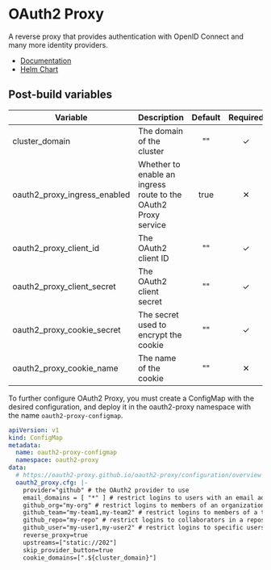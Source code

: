 # OAuth2 Proxy

A reverse proxy that provides authentication with OpenID Connect and many more identity providers.

- [Documentation](https://oauth2-proxy.github.io/oauth2-proxy/)
- [Helm Chart](https://github.com/oauth2-proxy/manifests)

## Post-build variables

| Variable                     | Description                                                    | Default | Required |
| ---------------------------- | -------------------------------------------------------------- | :-----: | :------: |
| cluster_domain               | The domain of the cluster                                      |   ""    |    ✓     |
| oauth2_proxy_ingress_enabled | Whether to enable an ingress route to the OAuth2 Proxy service |  true   |    ✕     |
| oauth2_proxy_client_id       | The OAuth2 client ID                                           |   ""    |    ✓     |
| oauth2_proxy_client_secret   | The OAuth2 client secret                                       |   ""    |    ✓     |
| oauth2_proxy_cookie_secret   | The secret used to encrypt the cookie                          |   ""    |    ✓     |
| oauth2_proxy_cookie_name     | The name of the cookie                                         |   ""    |    ✕     |

To further configure OAuth2 Proxy, you must create a ConfigMap with the desired configuration, and deploy it in the oauth2-proxy namespace with the name `oauth2-proxy-configmap`.

```yaml
apiVersion: v1
kind: ConfigMap
metadata:
  name: oauth2-proxy-configmap
  namespace: oauth2-proxy
data:
  # https://oauth2-proxy.github.io/oauth2-proxy/configuration/overview
  oauth2_proxy.cfg: |-
    provider="github" # the OAuth2 provider to use
    email_domains = [ "*" ] # restrict logins to users with an email address in a specific domain
    github_org="my-org" # restrict logins to members of an organization
    github_team="my-team1,my-team2" # restrict logins to members of a team
    github_repo="my-repo" # restrict logins to collaborators in a repository (formatted as "owner/repo")
    github_user="my-user1,my-user2" # restrict logins to specific users
    reverse_proxy=true
    upstreams=["static://202"]
    skip_provider_button=true
    cookie_domains=[".${cluster_domain}"]
```
